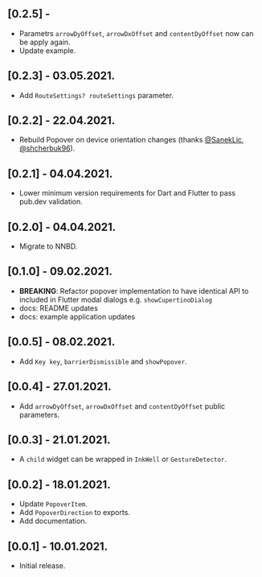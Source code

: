 ## [0.2.5] - 

* Parametrs `arrowDyOffset`, `arrowDxOffset` and `contentDyOffset` now can be apply again.
* Update example.

## [0.2.3] - 03.05.2021.

- Add `RouteSettings? routeSettings` parameter.

## [0.2.2] - 22.04.2021.

- Rebuild Popover on device orientation changes (thanks [@SanekLic](https://github.com/SanekLic), [@shcherbuk96](https://github.com/shcherbuk96)).

## [0.2.1] - 04.04.2021.

- Lower minimum version requirements for Dart and Flutter to pass pub.dev validation.

## [0.2.0] - 04.04.2021.

- Migrate to NNBD.

## [0.1.0] - 09.02.2021.

- **BREAKING**: Refactor popover implementation to have identical API to included in Flutter modal dialogs e.g. `showCupertinoDialog`
- docs: README updates
- docs: example application updates

## [0.0.5] - 08.02.2021.

* Add `Key key`, `barrierDismissible` and `showPopover`.

## [0.0.4] - 27.01.2021.

* Add `arrowDyOffset`, `arrowDxOffset` and `contentDyOffset` public parameters.

## [0.0.3] - 21.01.2021.

* A `child` widget can be wrapped in `InkWell` or `GestureDetector`.

## [0.0.2] - 18.01.2021.

* Update `PopoverItem`.
* Add `PopoverDirection` to exports.
* Add documentation.

## [0.0.1] - 10.01.2021.

* Initial release.
